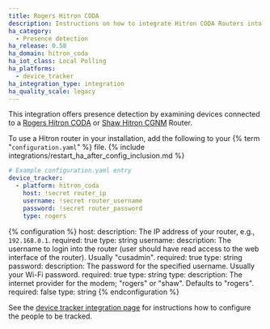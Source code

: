 ```yaml
---
title: Rogers Hitron CODA
description: Instructions on how to integrate Hitron CODA Routers into Home Assistant.
ha_category:
  - Presence detection
ha_release: 0.58
ha_domain: hitron_coda
ha_iot_class: Local Polling
ha_platforms:
  - device_tracker
ha_integration_type: integration
ha_quality_scale: legacy
---
```


This integration offers presence detection by examining devices connected to a [Rogers Hitron CODA](https://www.rogers.com/customer/support/article/wi-fi-password-hitron-coda4582-cgn3amr-cgnm3552-cgn3acr-cgn3)
or [Shaw Hitron CGNM](https://community.shaw.ca/docs/DOC-4066) Router.

To use a Hitron router in your installation, add the following to your {% term "`configuration.yaml`" %} file.
{% include integrations/restart_ha_after_config_inclusion.md %}

```yaml
# Example configuration.yaml entry
device_tracker:
  - platform: hitron_coda
    host: !secret router_ip
    username: !secret router_username
    password: !secret router_password
    type: rogers
```

{% configuration %}
host:
  description: The IP address of your router, e.g., `192.168.0.1`.
  required: true
  type: string
username:
  description: The username to login into the router (user should have read access to the web interface of the router). Usually "cusadmin".
  required: true
  type: string
password:
  description: The password for the specified username. Usually your Wi-Fi password.
  required: true
  type: string
type:
  description: The internet provider for the modem; "rogers" or "shaw". Defaults to "rogers".
  required: false
  type: string
{% endconfiguration %}

See the [device tracker integration page](/integrations/device_tracker/) for instructions how to configure the people to be tracked.

